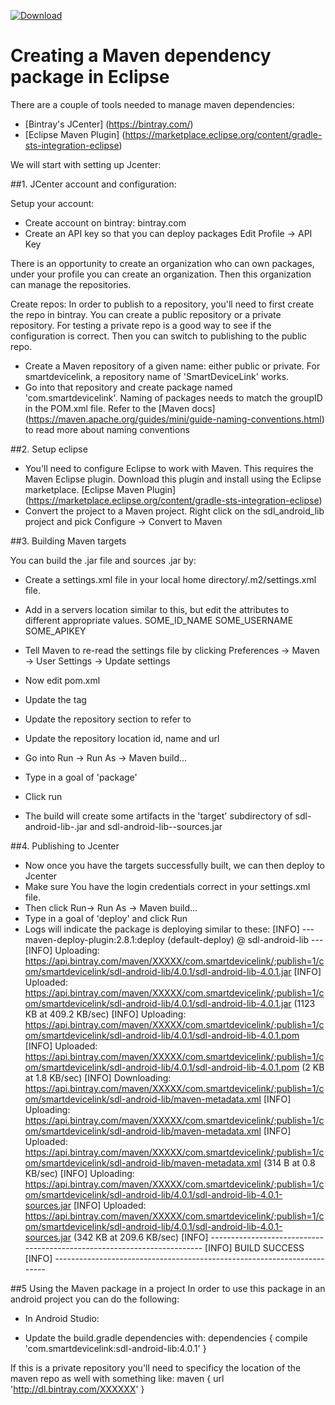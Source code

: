 [ ![Download](https://api.bintray.com/packages/alangonzalez/SDL_test/com.smartdevicelink/images/download.svg) ](https://bintray.com/alangonzalez/SDL_test/com.smartdevicelink/_latestVersion)

# Creating a Maven dependency package in Eclipse

There are a couple of tools needed to manage maven dependencies:
* [Bintray's JCenter] (https://bintray.com/) 
* [Eclipse Maven Plugin] (https://marketplace.eclipse.org/content/gradle-sts-integration-eclipse)

We will start with setting up Jcenter:

##1. JCenter account and configuration:

Setup your account:
* Create account on bintray:  bintray.com
* Create an API key so that you can deploy packages  Edit Profile -> API Key

There is an opportunity to create an organization who can own packages, under your profile you can create an organization.  Then this organization can manage the repositories.

Create repos:
In order to publish to a repository, you'll need to first create the repo in bintray. You can create a public repository or a private repository. For testing a private repo is a good way to see if the configuration is correct.  Then you can switch to publishing to the public repo. 

* Create a Maven repository of a given name: either public or private.  For smartdevicelink, a repository name of 'SmartDeviceLink' works. 
* Go into that repository and create package named 'com.smartdevicelink'.  Naming of packages needs to match the groupID in the POM.xml file.  Refer to the [Maven docs] (https://maven.apache.org/guides/mini/guide-naming-conventions.html) to read more about naming conventions

##2. Setup eclipse
* You'll need to configure Eclipse to work with Maven.  This requires the Maven Eclipse plugin.  Download this plugin and install using the Eclipse marketplace.  [Eclipse Maven Plugin] (https://marketplace.eclipse.org/content/gradle-sts-integration-eclipse)
* Convert the project to a Maven project.  Right click on the sdl_android_lib project and pick Configure -> Convert to Maven


##3. Building Maven targets

You can build the .jar file and sources .jar by:
* Create a settings.xml file in your local home directory/.m2/settings.xml file.
* Add in a servers location similar to this, but edit the attributes to different appropriate values.
  <servers>
     <server>
     	<id>SOME_ID_NAME</id>
     	<username>SOME_USERNAME</username>
        <password>SOME_APIKEY</password>
     </server>
  </servers>
* Tell Maven to re-read the settings file by clicking Preferences -> Maven -> User Settings -> Update settings
* Now edit pom.xml
* Update the <version> tag
* Update the repository section to refer to 
* Update the repository location id, name and url

* Go into Run -> Run As -> Maven build...
* Type in a goal of 'package'
* Click run
* The build will create some artifacts in the 'target' subdirectory of sdl-android-lib-<VERSION>.jar and sdl-android-lib-<VERSION>-sources.jar

##4. Publishing to Jcenter
* Now once you have the targets successfully built, we can then deploy to Jcenter
* Make sure You have the login credentials correct in your settings.xml file.
* Then click Run-> Run As -> Maven build...
* Type in a goal of 'deploy' and click Run
* Logs will indicate the package is deploying similar to these:
[INFO] --- maven-deploy-plugin:2.8.1:deploy (default-deploy) @ sdl-android-lib ---
[INFO] Uploading: https://api.bintray.com/maven/XXXXX/com.smartdevicelink/;publish=1/com/smartdevicelink/sdl-android-lib/4.0.1/sdl-android-lib-4.0.1.jar
[INFO] Uploaded: https://api.bintray.com/maven/XXXXX/com.smartdevicelink/;publish=1/com/smartdevicelink/sdl-android-lib/4.0.1/sdl-android-lib-4.0.1.jar (1123 KB at 409.2 KB/sec)
[INFO] Uploading: https://api.bintray.com/maven/XXXXX/com.smartdevicelink/;publish=1/com/smartdevicelink/sdl-android-lib/4.0.1/sdl-android-lib-4.0.1.pom
[INFO] Uploaded: https://api.bintray.com/maven/XXXXX/com.smartdevicelink/;publish=1/com/smartdevicelink/sdl-android-lib/4.0.1/sdl-android-lib-4.0.1.pom (2 KB at 1.8 KB/sec)
[INFO] Downloading: https://api.bintray.com/maven/XXXXX/com.smartdevicelink/;publish=1/com/smartdevicelink/sdl-android-lib/maven-metadata.xml
[INFO] Uploading: https://api.bintray.com/maven/XXXXX/com.smartdevicelink/;publish=1/com/smartdevicelink/sdl-android-lib/maven-metadata.xml
[INFO] Uploaded: https://api.bintray.com/maven/XXXXX/com.smartdevicelink/;publish=1/com/smartdevicelink/sdl-android-lib/maven-metadata.xml (314 B at 0.8 KB/sec)
[INFO] Uploading: https://api.bintray.com/maven/XXXXX/com.smartdevicelink/;publish=1/com/smartdevicelink/sdl-android-lib/4.0.1/sdl-android-lib-4.0.1-sources.jar
[INFO] Uploaded: https://api.bintray.com/maven/XXXXX/com.smartdevicelink/;publish=1/com/smartdevicelink/sdl-android-lib/4.0.1/sdl-android-lib-4.0.1-sources.jar (342 KB at 209.6 KB/sec)
[INFO] ------------------------------------------------------------------------
[INFO] BUILD SUCCESS
[INFO] ------------------------------------------------------------------------

##5 Using the Maven package in a project
In order to use this package in an android project you can do the following:
* In Android Studio:
- Update the build.gradle dependencies with:
dependencies {
	compile 'com.smartdevicelink:sdl-android-lib:4.0.1'
}

If this is a private repository you'll need to specificy the location of the maven repo as well with something like:
maven {
        url 'http://dl.bintray.com/XXXXXX'
}
